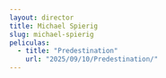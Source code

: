 ```yaml
---
layout: director
title: Michael Spierig
slug: michael-spierig
peliculas:
  - title: "Predestination"
    url: "2025/09/10/Predestination/"
---
```

